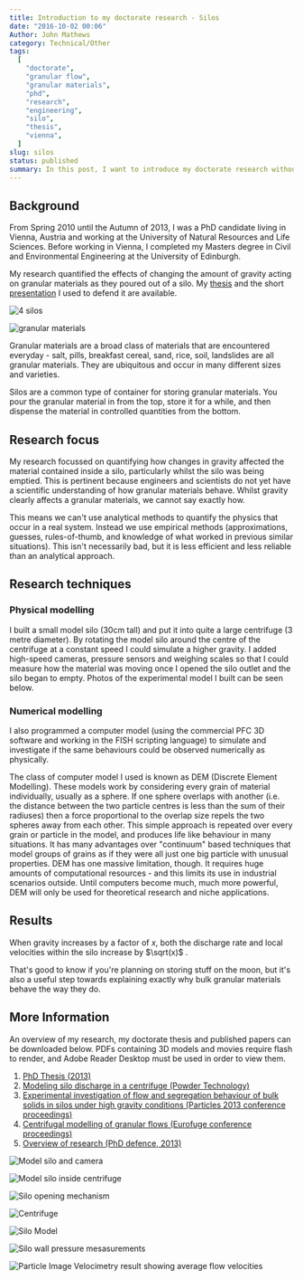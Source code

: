 ```yaml
---
title: Introduction to my doctorate research - Silos
date: "2016-10-02 00:06"
Author: John Mathews
category: Technical/Other
tags:
  [
    "doctorate",
    "granular flow",
    "granular materials",
    "phd",
    "research",
    "engineering",
    "silo",
    "thesis",
    "vienna",
  ]
slug: silos
status: published
summary: In this post, I want to introduce my doctorate research without assuming any engineering knowledge.
---
```


## Background

From Spring 2010 until the Autumn of 2013, I was a PhD candidate living
in Vienna, Austria and working at the University of Natural Resources
and Life Sciences. Before working in Vienna, I completed my Masters
degree in Civil and Environmental Engineering at the University of
Edinburgh.

My research quantified the effects of changing the amount of gravity
acting on granular materials as they poured out of a silo. My [thesis](/documents/Mathews_J_2013_thesis.pdf) and the short
[presentation](/documents/Mathews_J_2013_Defence_presentation.pdf) I
used to defend it are available.

![4 silos](/static/images/silos1/4_silos.jpeg)

![granular materials](/static/images/silos1/granular_materials.jpeg)

Granular materials are a broad class of materials that are
encountered everyday - salt, pills, breakfast cereal, sand, rice, soil,
landslides are all granular materials. They are ubiquitous and occur in
many different sizes and varieties.

Silos are a common type of container for storing granular materials. You
pour the granular material in from the top, store it for a while, and
then dispense the material in controlled quantities from the bottom.

## Research focus

My research focussed on quantifying how changes in gravity affected the
material contained inside a silo, particularly whilst the silo was being
emptied. This is pertinent because engineers and scientists do not yet
have a scientific understanding of how granular materials behave. Whilst
gravity clearly affects a granular materials, we cannot say exactly how.

This means we can't use analytical methods to quantify the physics that
occur in a real system. Instead we use empirical methods
(approximations, guesses, rules-of-thumb, and knowledge of what worked
in previous similar situations). This isn't necessarily bad, but it is
less efficient and less reliable than an analytical approach.

## Research techniques

### Physical modelling

I built a small model silo (30cm tall) and put it into quite a large centrifuge
(3 metre diameter). By rotating the model silo around the centre of the
centrifuge at a constant speed I could simulate a higher gravity. I added
high-speed cameras, pressure sensors and weighing scales so that I could
measure how the material was moving once I opened the silo outlet and the silo
began to empty. Photos of the experimental model I built can be seen below.

### Numerical modelling

I also programmed a computer model (using the commercial PFC 3D software and
working in the FISH scripting language) to simulate and investigate if the same
behaviours could be observed numerically as physically.

The class of computer model I used is known as DEM (Discrete Element
Modelling). These models work by considering every grain of material
individually, usually as a sphere. If one sphere overlaps with another (i.e.
the distance between the two particle centres is less than the sum of their
radiuses) then a force proportional to the overlap size repels the two spheres
away from each other. This simple approach is repeated over every grain or
particle in the model, and produces life like behaviour in many situations. It
has many advantages over "continuum" based techniques that model groups of
grains as if they were all just one big particle with unusual properties. DEM
has one massive limitation, though. It requires huge amounts of computational
resources - and this limits its use in industrial scenarios outside. Until
computers become much, much more powerful, DEM will only be used for
theoretical research and niche applications.

## Results

When gravity increases by a factor of $x$, both the discharge rate and local
velocities within the silo increase by $\sqrt(x)$ .

That's good to know if you're planning on storing stuff on the moon, but it's
also a useful step towards explaining exactly why bulk granular materials
behave the way they do.

## More Information

An overview of my research, my doctorate thesis and published papers can
be downloaded below. PDFs containing 3D models and movies require flash
to render, and Adobe Reader Desktop must be used in order to view them.

1.  [PhD Thesis (2013)](/documents/Mathews_J_2013_thesis.pdf)
2.  [Modeling silo discharge in a centrifuge (Powder Technology)](/documents/Mathews-Wu_2016_Model-tests-of-silo-discharge-in-a-geotechnical-centrifuge.pdf)
3.  [Experimental investigation of flow and segregation behaviour of bulk solids in silos under high gravity conditions (Particles 2013 conference proceedings)](/documents/Mathews-etal_2013_Experimental-investigation-of-flow-and-segregation-behaviour-of-bulk-solids-in-silos-under-high-gravity-conditions.pdf)
4.  [Centrifugal modelling of granular flows (Eurofuge conference proceedings)](/documents/Cabrera-et-al.pdf)
5.  [Overview of research (PhD defence, 2013)](/documents/Mathews_J_2013_Defence_presentation.pdf)

![Model silo and camera](/static/images/silos2/model_silo_camera.jpeg)

![Model silo inside centrifuge](/static/images/silos2/model_silo_in_centrifuge.jpeg)

![Silo opening mechanism](/static/images/silos2/silo_open_mechanism.jpeg)

![Centrifuge](/static/images/silos2/centrifuge.jpeg)

![Silo Model](/static/images/silos2/silo_render.jpeg)

![Silo wall pressure mesasurements](/static/images/silos2/silo_pressure_pads.jpeg)

![Particle Image Velocimetry result showing average flow velocities](/static/images/silos2/silo_piv.jpeg)
